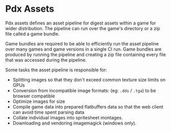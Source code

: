 # Pdx Assets

Pdx assets defines an asset pipeline for digest assets within a game for wider distribution. The pipeline can run over the game's directory or a zip file called a game bundle.

Game bundles are required to be able to efficiently run the asset pipeline over many games and game versions in a single CI run. Game bundles are produced by running the pipeline and creating a zip file containing every file that was accessed during the pipeline.

Some tasks the asset pipeline is responsible for:

- Splitting images so that they don't exceed common texture size limits on GPUs
- Conversion from incompatible image formats: (eg: `.dds` / `.tga`) to be browser compatible
- Optimize images for size
- Compile game data into prepared flatbuffers data so that the web client can avoid time spent parsing data
- Collate individual images into spritesheet montages.
- Downloading and vendoring imagemagick (windows only).
